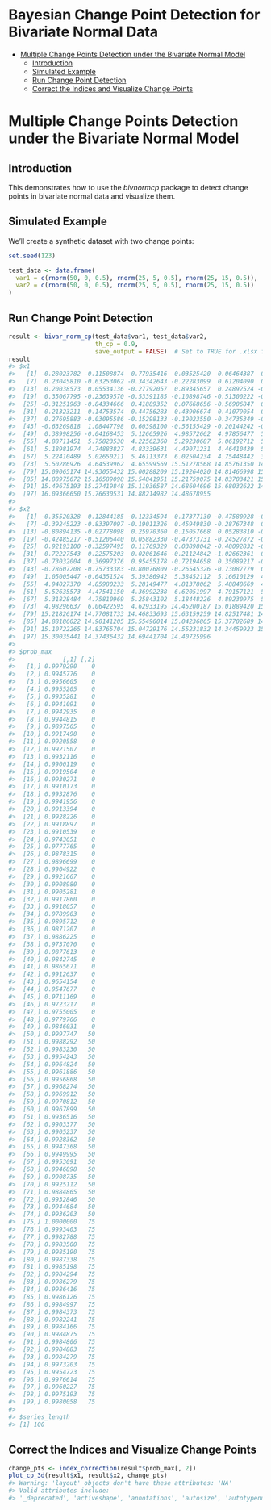 Bayesian Change Point Detection for Bivariate Normal Data
================

- [Multiple Change Points Detection under the Bivariate Normal
  Model](#multiple-change-points-detection-under-the-bivariate-normal-model)
  - [Introduction](#introduction)
  - [Simulated Example](#simulated-example)
  - [Run Change Point Detection](#run-change-point-detection)
  - [Correct the Indices and Visualize Change
    Points](#correct-the-indices-and-visualize-change-points)

# Multiple Change Points Detection under the Bivariate Normal Model

## Introduction

This demonstrates how to use the *bivnormcp* package to detect change
points in bivariate normal data and visualize them.

## Simulated Example

We’ll create a synthetic dataset with two change points:

``` r
set.seed(123)

test_data <- data.frame(
  var1 = c(rnorm(50, 0, 0.5), rnorm(25, 5, 0.5), rnorm(25, 15, 0.5)),
  var2 = c(rnorm(50, 0, 0.5), rnorm(25, 5, 0.5), rnorm(25, 15, 0.5))
)
```

## Run Change Point Detection

``` r
result <- bivar_norm_cp(test_data$var1, test_data$var2,
                        th_cp = 0.9, 
                        save_output = FALSE)  # Set to TRUE for .xlsx file to be saved
result
#> $x1
#>   [1] -0.28023782 -0.11508874  0.77935416  0.03525420  0.06464387  0.85753249
#>   [7]  0.23045810 -0.63253062 -0.34342643 -0.22283099  0.61204090  0.17990691
#>  [13]  0.20038573  0.05534136 -0.27792057  0.89345657  0.24892524 -0.98330858
#>  [19]  0.35067795 -0.23639570 -0.53391185 -0.10898746 -0.51300222 -0.36444561
#>  [25] -0.31251963 -0.84334666  0.41889352  0.07668656 -0.56906847  0.62690746
#>  [31]  0.21323211 -0.14753574  0.44756283  0.43906674  0.41079054  0.34432013
#>  [37]  0.27695883 -0.03095586 -0.15298133 -0.19023550 -0.34735349 -0.10395864
#>  [43] -0.63269818  1.08447798  0.60398100 -0.56155429 -0.20144242 -0.23332768
#>  [49]  0.38998256 -0.04168453  5.12665926  4.98572662  4.97856477  5.68430114
#>  [55]  4.88711451  5.75823530  4.22562360  5.29230687  5.06192712  5.10797078
#>  [61]  5.18981974  4.74883827  4.83339631  4.49071231  4.46410439  5.15176432
#>  [67]  5.22410489  5.02650211  5.46113373  6.02504234  4.75448442  3.84541556
#>  [73]  5.50286926  4.64539962  4.65599569 15.51278568 14.85761350 14.38964114
#>  [79] 15.09065174 14.93055432 15.00288209 15.19264020 14.81466998 15.32218827
#>  [85] 14.88975672 15.16589098 15.54841951 15.21759075 14.83703421 15.57440381
#>  [91] 15.49675193 15.27419848 15.11936587 14.68604696 15.68032622 14.69987021
#>  [97] 16.09366650 15.76630531 14.88214982 14.48678955
#> 
#> $x2
#>   [1] -0.35520328  0.12844185 -0.12334594 -0.17377130 -0.47580928 -0.02251386
#>   [7] -0.39245223 -0.83397097 -0.19011326  0.45949830 -0.28767348  0.30398216
#>  [13] -0.80894135 -0.02778098  0.25970360  0.15057668  0.05283810 -0.32035300
#>  [19] -0.42485217 -0.51206440  0.05882330 -0.47373731 -0.24527872 -0.12804610
#>  [25]  0.92193100 -0.32597495  0.11769329  0.03898042 -0.48092832 -0.03565404
#>  [31]  0.72227543  0.22575203  0.02061646 -0.21124842 -1.02662361  0.56566861
#>  [37] -0.73032004  0.36997376  0.95455178 -0.72194658  0.35089217 -0.13109874
#>  [43] -0.78607208 -0.75733383 -0.80076809 -0.26545326 -0.73087779  0.34395839
#>  [49]  1.05005447 -0.64351524  5.39386942  5.38452112  5.16610129  4.49581170
#>  [55]  4.94027370  4.85980233  5.28149477  4.81378062  5.48848669  4.81270957
#>  [61]  5.52635573  4.47541150  4.36992238  6.62051997  4.79157121  5.14911380
#>  [67]  5.31828484  4.75810969  5.25843102  5.18448226  4.89230975  5.03264652
#>  [73]  4.98296637  6.06422595  4.62933195 14.45200187 15.01889420 15.15524037
#>  [79] 15.21826174 14.77081733 14.46833693 15.63159259 14.82517481 14.56724357
#>  [85] 14.88186022 14.90141205 15.55496014 15.04236865 15.37702689 14.75035399
#>  [91] 15.10722265 14.83765704 15.04729176 14.55231832 14.34459923 15.99860669
#>  [97] 15.30035441 14.37436432 14.69441704 14.40725996
#> 
#> $prob_max
#>             [,1] [,2]
#>   [1,] 0.9979290    0
#>   [2,] 0.9945776    0
#>   [3,] 0.9956605    0
#>   [4,] 0.9955205    0
#>   [5,] 0.9935281    0
#>   [6,] 0.9941091    0
#>   [7,] 0.9942935    0
#>   [8,] 0.9944815    0
#>   [9,] 0.9897565    0
#>  [10,] 0.9917490    0
#>  [11,] 0.9920558    0
#>  [12,] 0.9921507    0
#>  [13,] 0.9932116    0
#>  [14,] 0.9900119    0
#>  [15,] 0.9919504    0
#>  [16,] 0.9930271    0
#>  [17,] 0.9910173    0
#>  [18,] 0.9932876    0
#>  [19,] 0.9941956    0
#>  [20,] 0.9913394    0
#>  [21,] 0.9928226    0
#>  [22,] 0.9918897    0
#>  [23,] 0.9910539    0
#>  [24,] 0.9743651    0
#>  [25,] 0.9777765    0
#>  [26,] 0.9878315    0
#>  [27,] 0.9896699    0
#>  [28,] 0.9904922    0
#>  [29,] 0.9921667    0
#>  [30,] 0.9908980    0
#>  [31,] 0.9905281    0
#>  [32,] 0.9917860    0
#>  [33,] 0.9918057    0
#>  [34,] 0.9789903    0
#>  [35,] 0.9895712    0
#>  [36,] 0.9871207    0
#>  [37,] 0.9886225    0
#>  [38,] 0.9737070    0
#>  [39,] 0.9877613    0
#>  [40,] 0.9842745    0
#>  [41,] 0.9865671    0
#>  [42,] 0.9912637    0
#>  [43,] 0.9654154    0
#>  [44,] 0.9547677    0
#>  [45,] 0.9711169    0
#>  [46,] 0.9723217    0
#>  [47,] 0.9755005    0
#>  [48,] 0.9779766    0
#>  [49,] 0.9846031    0
#>  [50,] 0.9997747   50
#>  [51,] 0.9988292   50
#>  [52,] 0.9983230   50
#>  [53,] 0.9954243   50
#>  [54,] 0.9964824   50
#>  [55,] 0.9961886   50
#>  [56,] 0.9956868   50
#>  [57,] 0.9968274   50
#>  [58,] 0.9969912   50
#>  [59,] 0.9970812   50
#>  [60,] 0.9967899   50
#>  [61,] 0.9936516   50
#>  [62,] 0.9903377   50
#>  [63,] 0.9905237   50
#>  [64,] 0.9928362   50
#>  [65,] 0.9947368   50
#>  [66,] 0.9949995   50
#>  [67,] 0.9953091   50
#>  [68,] 0.9946898   50
#>  [69,] 0.9908735   50
#>  [70,] 0.9925112   50
#>  [71,] 0.9884865   50
#>  [72,] 0.9932846   50
#>  [73,] 0.9944684   50
#>  [74,] 0.9936203   50
#>  [75,] 1.0000000   75
#>  [76,] 0.9993403   75
#>  [77,] 0.9982788   75
#>  [78,] 0.9983500   75
#>  [79,] 0.9985190   75
#>  [80,] 0.9987338   75
#>  [81,] 0.9985198   75
#>  [82,] 0.9984294   75
#>  [83,] 0.9986279   75
#>  [84,] 0.9986416   75
#>  [85,] 0.9986126   75
#>  [86,] 0.9984997   75
#>  [87,] 0.9984373   75
#>  [88,] 0.9982241   75
#>  [89,] 0.9984166   75
#>  [90,] 0.9984875   75
#>  [91,] 0.9984806   75
#>  [92,] 0.9984883   75
#>  [93,] 0.9984279   75
#>  [94,] 0.9973203   75
#>  [95,] 0.9954723   75
#>  [96,] 0.9976614   75
#>  [97,] 0.9960227   75
#>  [98,] 0.9975193   75
#>  [99,] 0.9980058   75
#> 
#> $series_length
#> [1] 100
```

## Correct the Indices and Visualize Change Points

``` r
change_pts <- index_correction(result$prob_max[, 2])
plot_cp_3d(result$x1, result$x2, change_pts)
#> Warning: 'layout' objects don't have these attributes: 'NA'
#> Valid attributes include:
#> '_deprecated', 'activeshape', 'annotations', 'autosize', 'autotypenumbers', 'calendar', 'clickmode', 'coloraxis', 'colorscale', 'colorway', 'computed', 'datarevision', 'dragmode', 'editrevision', 'editType', 'font', 'geo', 'grid', 'height', 'hidesources', 'hoverdistance', 'hoverlabel', 'hovermode', 'images', 'legend', 'mapbox', 'margin', 'meta', 'metasrc', 'modebar', 'newshape', 'paper_bgcolor', 'plot_bgcolor', 'polar', 'scene', 'selectdirection', 'selectionrevision', 'separators', 'shapes', 'showlegend', 'sliders', 'smith', 'spikedistance', 'template', 'ternary', 'title', 'transition', 'uirevision', 'uniformtext', 'updatemenus', 'width', 'xaxis', 'yaxis', 'barmode', 'bargap', 'mapType'
```

<div class="plotly html-widget html-fill-item" id="htmlwidget-6e16c2883c26dd1edd48" style="width:672px;height:480px;"></div>
<script type="application/json" data-for="htmlwidget-6e16c2883c26dd1edd48">{"x":{"data":[{"x":[-0.2802378232761063,-0.11508874474163998,0.77935415707456202,0.035254195712288001,0.064643867580473122,0.85753249344164051,0.23045810299460115,-0.63253061730326698,-0.34342642594676304,-0.22283098504997903,0.61204089871973077,0.17990691352868191,0.20038572529702608,0.055341357972559853,-0.27792056737703746,0.89345656840153909,0.2489252391146197,-0.9833085783148191,0.35067795078184277,-0.23639570386396702,-0.53391185299342259,-0.10898745732914757,-0.51300222415361985,-0.36444561464557013,-0.31251963392462834,-0.84334665537120668,0.41889352224726234,0.076686558918257611,-0.56906846850597381,0.62690746053496338,0.21323211073840678,-0.14753574149613558,0.44756283052251111,0.43906674376652111,0.41079054081874355,0.3443201270500455,0.27695882676879441,-0.03095585528836084,-0.15298133186995838,-0.19023550050619134,-0.34735348946025635,-0.10395863900979939,-0.63269817578413223,1.0844779826692563,0.60398099915249526,-0.56155429160167458,-0.20144241764953799,-0.23332767681160943,0.38998255916815894,-0.041684533235914638,5.1266592569973772,4.9857266223256484,4.9785647713543417,5.6843011420072287,4.8871145071703666,5.7582353022147696,4.2256235978848897,5.2923068748180349,5.0619271219223068,5.1079707843719859,5.1898197413799414,4.7488382734453491,4.8333963081652902,4.4907123084464553,4.4641043867622114,5.1517643207021289,5.2241048893147131,5.0265021133652521,5.4611337339398691,6.0250423428135722,4.7544844169717324,3.8454155621795936,5.5028692622311279,4.6453996187088036,4.6559956917663214,15.51278568484835,14.857613496474496,14.389641143872732,15.090651739874575,14.930554318780478,15.002882092949944,15.192640200563165,14.814669984103796,15.322188274259416,14.889756719090625,15.165890981957848,15.548419506574675,15.217590745416901,14.837034207234387,15.574403809225547,15.496751927981059,15.274198479754036,15.11936586755572,14.686046961980315,15.680326224265004,14.699870206426436,16.093666496508288,15.766305313092595,14.882149820449762,14.486789549846609],"y":[-0.3552032818496505,0.12844185457826476,-0.12334593923118681,-0.17377129969886659,-0.47580928363250785,-0.022513862404460135,-0.39245223472853791,-0.83397096829406836,-0.19011326014388122,0.45949830453038298,-0.28767348130419595,0.30398216111251669,-0.80894135414458201,-0.027780982762269719,0.25970360197173115,0.1505766810833572,0.052838097074471665,-0.32035300415268819,-0.42485217301679112,-0.51206439530245662,0.058823298550062936,-0.47373730709240108,-0.24527872185033417,-0.12804609609912362,0.92193100261610372,-0.32597495084772926,0.11769328614242847,0.038980424781855386,-0.48092831706506428,-0.035654043061799333,0.72227542921167442,0.22575202653960733,0.020616460996469965,-0.21124841616981241,-1.0266236107702578,0.56566860670708774,-0.73032003546241098,0.36997375543866723,0.95455178460874168,-0.72194658048589966,0.35089216768735543,-0.131098744701234,-0.78607207957274383,-0.75733382689087569,-0.80076808678729672,-0.26545326108515149,-0.73087779249794993,0.34395838648791377,1.0500544702628358,-0.64351523801758947,5.3938694237375895,5.3845211205004553,5.1661012894750584,4.4958116958614962,4.9402736966846703,4.8598023324148762,5.2814947666102396,4.8137806219480854,5.4884866933428107,4.8127095711164927,5.526355732789666,4.4754114966669674,4.3699223776209442,6.6205199674712025,4.7915712059197837,5.1491137957703579,5.3182848370169244,4.7581096871456285,5.2584310221568042,5.1844822636925434,4.8923097461791532,5.0326465167626573,4.9829663731307683,6.0642259495080904,4.6293319518635858,14.452001866462668,15.018894199585539,15.155240374721568,15.218261739455091,14.770817333644446,14.468336933014404,15.631592588044745,14.825174806023222,14.567243568673312,14.881860215529452,14.901412052825723,15.554960144856821,15.042368646098598,15.37702689259226,14.750353991413869,15.107222654790801,14.837657044254582,15.047291764086786,14.55231832101123,14.344599233336014,15.998606692373983,15.300354411836208,14.374364319187528,14.69441704165979,14.407259957701346],"z":[1,2,3,4,5,6,7,8,9,10,11,12,13,14,15,16,17,18,19,20,21,22,23,24,25,26,27,28,29,30,31,32,33,34,35,36,37,38,39,40,41,42,43,44,45,46,47,48,49,50,51,52,53,54,55,56,57,58,59,60,61,62,63,64,65,66,67,68,69,70,71,72,73,74,75,76,77,78,79,80,81,82,83,84,85,86,87,88,89,90,91,92,93,94,95,96,97,98,99,100],"mode":"markers","marker":{"color":"#00BFFF","size":4,"line":{"color":"blue","width":1}},"name":"Data","type":"scatter3d","error_y":{"color":"rgba(31,119,180,1)"},"error_x":{"color":"rgba(31,119,180,1)"},"line":{"color":"rgba(31,119,180,1)"},"frame":null},{"x":[-0.041684533235914638,4.6559956917663214],"y":[-0.64351523801758947,4.6293319518635858],"z":[50,75],"mode":"markers","marker":{"color":"red","size":5,"line":{"color":"rgba(255,127,14,1)"}},"showlegend":false,"name":"Change Points","type":"scatter3d","error_y":{"color":"rgba(255,127,14,1)"},"error_x":{"color":"rgba(255,127,14,1)"},"line":{"color":"rgba(255,127,14,1)"},"frame":null},{"x":[-0.041684533235914638,4.6559956917663214],"y":[-0.64351523801758947,4.6293319518635858],"z":[50,75],"mode":"lines","line":{"color":"red","width":2},"showlegend":false,"type":"scatter3d","marker":{"color":"rgba(44,160,44,1)","line":{"color":"rgba(44,160,44,1)"}},"error_y":{"color":"rgba(44,160,44,1)"},"error_x":{"color":"rgba(44,160,44,1)"},"frame":null}],"layout":{"NA":{"anchor":[],"domain":[0,1]},"NA2":{"anchor":[],"domain":[0,1]},"NA3":{"anchor":[],"domain":[0,1]},"margin":{"b":40,"l":60,"t":25,"r":10},"scene":{"xaxis":{"title":"Variable 1"},"yaxis":{"title":"Variable 2"},"zaxis":{"title":"Time"}},"hovermode":"closest","showlegend":false,"plot_bgcolor":"grey"},"attrs":{"63701e731e3":{"x":{},"y":{},"z":{},"mode":"markers","marker":{"size":4,"color":"#00BFFF","line":{"color":"blue","width":1}},"name":"Data","alpha_stroke":1,"sizes":[10,100],"spans":[1,20],"type":"scatter3d"},"637047897969":{"x":{},"y":{},"z":{},"mode":"markers","marker":{"size":5,"color":"red"},"showlegend":false,"name":"Change Points","alpha_stroke":1,"sizes":[10,100],"spans":[1,20],"type":"scatter3d"},"637023444f6d":{"x":{},"y":{},"z":{},"mode":"lines","line":{"color":"red","width":2},"showlegend":false,"alpha_stroke":1,"sizes":[10,100],"spans":[1,20],"type":"scatter3d"}},"source":"A","config":{"modeBarButtonsToAdd":["hoverclosest","hovercompare"],"showSendToCloud":false},"highlight":{"on":"plotly_click","persistent":false,"dynamic":false,"selectize":false,"opacityDim":0.20000000000000001,"selected":{"opacity":1},"debounce":0},"subplot":true,"shinyEvents":["plotly_hover","plotly_click","plotly_selected","plotly_relayout","plotly_brushed","plotly_brushing","plotly_clickannotation","plotly_doubleclick","plotly_deselect","plotly_afterplot","plotly_sunburstclick"],"base_url":"https://plot.ly"},"evals":[],"jsHooks":[]}</script>
